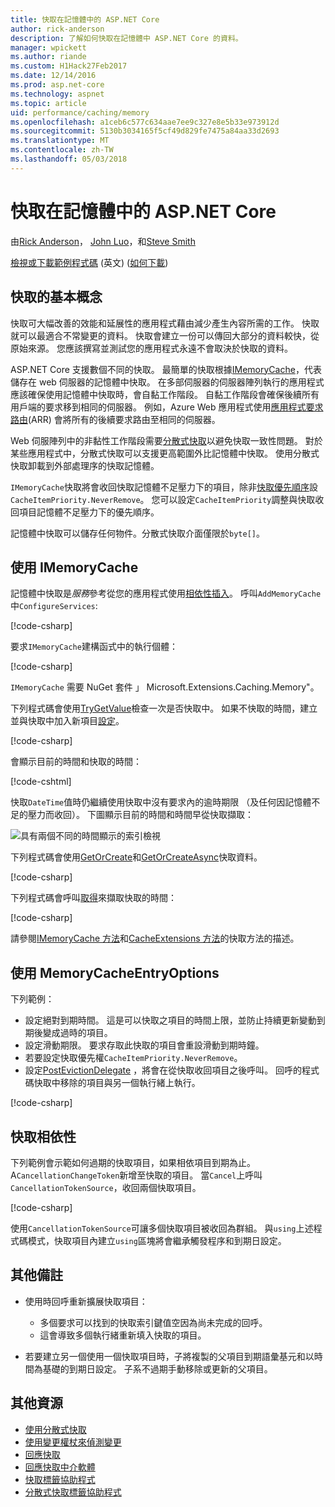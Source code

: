 ```yaml
---
title: 快取在記憶體中的 ASP.NET Core
author: rick-anderson
description: 了解如何快取在記憶體中 ASP.NET Core 的資料。
manager: wpickett
ms.author: riande
ms.custom: H1Hack27Feb2017
ms.date: 12/14/2016
ms.prod: asp.net-core
ms.technology: aspnet
ms.topic: article
uid: performance/caching/memory
ms.openlocfilehash: a1ceb6c577c634aae7ee9c327e8e5b33e973912d
ms.sourcegitcommit: 5130b3034165f5cf49d829fe7475a84aa33d2693
ms.translationtype: MT
ms.contentlocale: zh-TW
ms.lasthandoff: 05/03/2018
---
```

# <a name="cache-in-memory-in-aspnet-core"></a>快取在記憶體中的 ASP.NET Core

由[Rick Anderson](https://twitter.com/RickAndMSFT)， [John Luo](https://github.com/JunTaoLuo)，和[Steve Smith](https://ardalis.com/)

[檢視或下載範例程式碼](https://github.com/aspnet/Docs/tree/master/aspnetcore/performance/caching/memory/sample) \(英文\) ([如何下載](xref:tutorials/index#how-to-download-a-sample))

## <a name="caching-basics"></a>快取的基本概念

快取可大幅改善的效能和延展性的應用程式藉由減少產生內容所需的工作。 快取就可以最適合不常變更的資料。 快取會建立一份可以傳回大部分的資料較快，從原始來源。 您應該撰寫並測試您的應用程式永遠不會取決於快取的資料。

ASP.NET Core 支援數個不同的快取。 最簡單的快取根據[IMemoryCache](/dotnet/api/microsoft.extensions.caching.memory.imemorycache)，代表儲存在 web 伺服器的記憶體中快取。 在多部伺服器的伺服器陣列執行的應用程式應該確保使用記憶體中快取時，會自黏工作階段。 自黏工作階段會確保後續所有用戶端的要求移到相同的伺服器。 例如，Azure Web 應用程式使用[應用程式要求路由](https://www.iis.net/learn/extensions/planning-for-arr)(ARR) 會將所有的後續要求路由至相同的伺服器。

Web 伺服陣列中的非黏性工作階段需要[分散式快取](distributed.md)以避免快取一致性問題。 對於某些應用程式中，分散式快取可以支援更高範圍外比記憶體中快取。 使用分散式快取卸載到外部處理序的快取記憶體。 

`IMemoryCache`快取將會收回快取記憶體不足壓力下的項目，除非[快取優先順序](/dotnet/api/microsoft.extensions.caching.memory.cacheitempriority)設`CacheItemPriority.NeverRemove`。 您可以設定`CacheItemPriority`調整與快取收回項目記憶體不足壓力下的優先順序。

記憶體中快取可以儲存任何物件。分散式快取介面僅限於`byte[]`。

## <a name="using-imemorycache"></a>使用 IMemoryCache

記憶體中快取是*服務*參考從您的應用程式使用[相依性插入](../../fundamentals/dependency-injection.md)。 呼叫`AddMemoryCache`中`ConfigureServices`:

[!code-csharp[](memory/sample/WebCache/Startup.cs?highlight=8)] 

要求`IMemoryCache`建構函式中的執行個體：

[!code-csharp[](memory/sample/WebCache/Controllers/HomeController.cs?name=snippet_ctor&highlight=3,5-999)] 

`IMemoryCache` 需要 NuGet 套件 」 Microsoft.Extensions.Caching.Memory"。

下列程式碼會使用[TryGetValue](/dotnet/api/microsoft.extensions.caching.memory.imemorycache.trygetvalue?view=aspnetcore-2.0#Microsoft_Extensions_Caching_Memory_IMemoryCache_TryGetValue_System_Object_System_Object__)檢查一次是否快取中。 如果不快取的時間，建立並與快取中加入新項目[設定](/dotnet/api/microsoft.extensions.caching.memory.cacheextensions.set?view=aspnetcore-2.0#Microsoft_Extensions_Caching_Memory_CacheExtensions_Set__1_Microsoft_Extensions_Caching_Memory_IMemoryCache_System_Object___0_Microsoft_Extensions_Caching_Memory_MemoryCacheEntryOptions_)。

[!code-csharp[](memory/sample/WebCache/Controllers/HomeController.cs?name=snippet1)]

會顯示目前的時間和快取的時間：

[!code-cshtml[](memory/sample/WebCache/Views/Home/Cache.cshtml)]

快取`DateTime`值時仍繼續使用快取中沒有要求內的逾時期限 （及任何因記憶體不足的壓力而收回）。 下圖顯示目前的時間和時間早從快取擷取：

![具有兩個不同的時間顯示的索引檢視](memory/_static/time.png)

下列程式碼會使用[GetOrCreate](/dotnet/api/microsoft.extensions.caching.memory.cacheextensions#Microsoft_Extensions_Caching_Memory_CacheExtensions_GetOrCreate__1_Microsoft_Extensions_Caching_Memory_IMemoryCache_System_Object_System_Func_Microsoft_Extensions_Caching_Memory_ICacheEntry___0__)和[GetOrCreateAsync](/dotnet/api/microsoft.extensions.caching.memory.cacheextensions#Microsoft_Extensions_Caching_Memory_CacheExtensions_GetOrCreateAsync__1_Microsoft_Extensions_Caching_Memory_IMemoryCache_System_Object_System_Func_Microsoft_Extensions_Caching_Memory_ICacheEntry_System_Threading_Tasks_Task___0___)快取資料。 

[!code-csharp[](memory/sample/WebCache/Controllers/HomeController.cs?name=snippet2&highlight=3-7,14-19)]

下列程式碼會呼叫[取得](/dotnet/api/microsoft.extensions.caching.memory.cacheextensions#Microsoft_Extensions_Caching_Memory_CacheExtensions_Get__1_Microsoft_Extensions_Caching_Memory_IMemoryCache_System_Object_)來擷取快取的時間：

[!code-csharp[](memory/sample/WebCache/Controllers/HomeController.cs?name=snippet_gct)]

請參閱[IMemoryCache 方法](/dotnet/api/microsoft.extensions.caching.memory.imemorycache)和[CacheExtensions 方法](/dotnet/api/microsoft.extensions.caching.memory.cacheextensions)的快取方法的描述。

## <a name="using-memorycacheentryoptions"></a>使用 MemoryCacheEntryOptions

下列範例：

- 設定絕對到期時間。 這是可以快取之項目的時間上限，並防止持續更新變動到期後變成過時的項目。
- 設定滑動期限。 要求存取此快取的項目會重設滑動到期時鐘。
- 若要設定快取優先權`CacheItemPriority.NeverRemove`。 
- 設定[PostEvictionDelegate](/dotnet/api/microsoft.extensions.caching.memory.postevictiondelegate) ，將會在從快取收回項目之後呼叫。 回呼的程式碼快取中移除的項目與另一個執行緒上執行。

[!code-csharp[](memory/sample/WebCache/Controllers/HomeController.cs?name=snippet_et&highlight=14-20)]

## <a name="cache-dependencies"></a>快取相依性

下列範例會示範如何過期的快取項目，如果相依項目到期為止。 A`CancellationChangeToken`新增至快取的項目。 當`Cancel`上呼叫`CancellationTokenSource`，收回兩個快取項目。 

[!code-csharp[](memory/sample/WebCache/Controllers/HomeController.cs?name=snippet_ed)]

使用`CancellationTokenSource`可讓多個快取項目被收回為群組。 與`using`上述程式碼模式，快取項目內建立`using`區塊將會繼承觸發程序和到期日設定。

## <a name="additional-notes"></a>其他備註

- 使用時回呼重新擴展快取項目：

  - 多個要求可以找到的快取索引鍵值空因為尚未完成的回呼。 
  - 這會導致多個執行緒重新填入快取的項目。

- 若要建立另一個使用一個快取項目時，子將複製的父項目到期語彙基元和以時間為基礎的到期日設定。 子系不過期手動移除或更新的父項目。

## <a name="additional-resources"></a>其他資源

* [使用分散式快取](xref:performance/caching/distributed)
* [使用變更權杖來偵測變更](xref:fundamentals/primitives/change-tokens)
* [回應快取](xref:performance/caching/response)
* [回應快取中介軟體](xref:performance/caching/middleware)
* [快取標籤協助程式](xref:mvc/views/tag-helpers/builtin-th/cache-tag-helper)
* [分散式快取標籤協助程式](xref:mvc/views/tag-helpers/builtin-th/distributed-cache-tag-helper)
